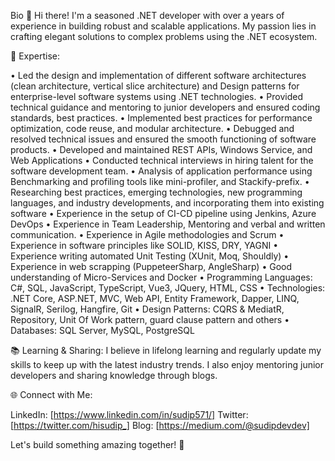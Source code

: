 Bio
👋 Hi there! I'm a seasoned .NET developer with over a years of experience in building robust and scalable applications. My passion lies in crafting elegant solutions to complex problems using the .NET ecosystem.

🌟 Expertise:

• Led the design and implementation of different software architectures (clean architecture, vertical 
 slice architecture) and Design patterns for enterprise-level software systems using .NET 
 technologies.
• Provided technical guidance and mentoring to junior developers and ensured coding standards, 
 best practices.
• Implemented best practices for performance optimization, code reuse, and modular architecture.
• Debugged and resolved technical issues and ensured the smooth functioning of software products.
• Developed and maintained REST APIs, Windows Service, and Web Applications
• Conducted technical interviews in hiring talent for the software development team.
• Analysis of application performance using Benchmarking and profiling tools like mini-profiler, and 
 Stackify-prefix.
• Researching best practices, emerging technologies, new programming languages, and industry 
 developments, and incorporating them into existing software
• Experience in the setup of CI-CD pipeline using Jenkins, Azure DevOps
• Experience in Team Leadership, Mentoring and verbal and written communication. 
• Experience in Agile methodologies and Scrum
• Experience in software principles like SOLID, KISS, DRY, YAGNI
• Experience writing automated Unit Testing (XUnit, Moq, Shouldly)
• Experience in web scrapping (PuppeteerSharp, AngleSharp)
• Good understanding of Micro-Services and Docker 
• Programming Languages: C#, SQL, JavaScript, TypeScript, Vue3, JQuery, HTML, CSS
• Technologies: .NET Core, ASP.NET, MVC, Web API, Entity Framework, Dapper, LINQ, SignalR, Serilog, 
 Hangfire, Git
• Design Patterns: CQRS & MediatR, Repository, Unit Of Work pattern, guard clause pattern and 
 others
• Databases: SQL Server, MySQL, PostgreSQL


📚 Learning & Sharing:
I believe in lifelong learning and regularly update my skills to keep up with the latest industry trends. I also enjoy mentoring junior developers and sharing knowledge through blogs.

🌐 Connect with Me:

LinkedIn: [https://www.linkedin.com/in/sudip571/]
Twitter: [https://twitter.com/hisudip_]
Blog: [https://medium.com/@sudipdevdev]

Let's build something amazing together! 🚀
